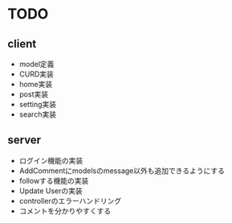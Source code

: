 # TODO

## client

- model定義
- CURD実装
- home実装
- post実装
- setting実装
- search実装

## server

- ログイン機能の実装
- AddCommentにmodelsのmessage以外も追加できるようにする
- followする機能の実装
- Update Userの実装
- controllerのエラーハンドリング
- コメントを分かりやすくする